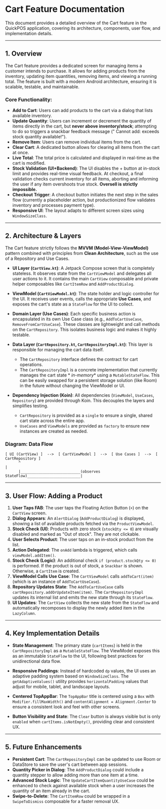 # Cart Feature Documentation

This document provides a detailed overview of the Cart feature in the QuickPOS application, covering
its architecture, components, user flow, and implementation details.

---

## 1. Overview

The Cart feature provides a dedicated screen for managing items a customer intends to purchase. It
allows for adding products from the inventory, updating item quantities, removing items, and viewing
a running total. The feature is built with a modern Android architecture, ensuring it is scalable,
testable, and maintainable.

### Core Functionality:

- **Add to Cart**: Users can add products to the cart via a dialog that lists available inventory.
- **Update Quantity**: Users can increment or decrement the quantity of items directly in the cart,
  but **never above inventory/stock**; attempting to do so triggers a snackbar feedback message ("
  Cannot add: exceeds stock quantity available!").
- **Remove Item**: Users can remove individual items from the cart.
- **Clear Cart**: A dedicated button allows for clearing all items from the cart at once.
- **Live Total**: The total price is calculated and displayed in real-time as the cart is modified.
- **Stock Validation (UI+Backend)**: The UI disables the + button at in-stock limit and provides
  real-time visual feedback. At checkout, a final validation checks current inventory for all items,
  aborting and informing the user if any item overshoots true stock. **Oversell is strictly
  impossible.**
- **Checkout Trigger**: A checkout button initiates the next step in the sales flow (currently a
  placeholder action, but productionized flow validates inventory and processes payment type).
- **Responsive UI**: The layout adapts to different screen sizes using `WindowSizeClass`.

---

## 2. Architecture & Layers

The Cart feature strictly follows the **MVVM (Model-View-ViewModel)** pattern combined with
principles from **Clean Architecture**, such as the use of a Repository and Use Cases.

- **UI Layer (`CartView.kt`)**: A Jetpack Compose screen that is completely stateless. It observes
  state from the `CartViewModel` and delegates all user actions to it. It contains the main
  `CartView` composable and private helper composables like `CartItemRow` and `AddProductDialog`.

- **ViewModel (`CartViewModel.kt`)**: The state holder and logic controller for the UI. It receives
  user events, calls the appropriate **Use Cases**, and exposes the cart's state as a `StateFlow`
  for the UI to collect.

- **Domain Layer (Use Cases)**: Each specific business action is encapsulated in its own Use Case
  class (e.g., `AddToCartUseCase`, `RemoveFromCartUseCase`). These classes are lightweight and call
  methods on the `CartRepository`. This isolates business logic and makes it highly testable.

- **Data Layer (`CartRepository.kt`, `CartRepositoryImpl.kt`)**: This layer is responsible for
  managing the cart data itself.
    - The `CartRepository` interface defines the contract for cart operations.
    - The `CartRepositoryImpl` is a concrete implementation that currently manages the cart state *
      *in-memory** using a `MutableStateFlow`. This can be easily swapped for a persistent storage
      solution (like Room) in the future without changing the ViewModel or UI.

- **Dependency Injection (Koin)**: All dependencies (`ViewModel`, `UseCases`, `Repository`) are
  provided through Koin. This decouples the layers and simplifies testing.
    - `CartRepository` is provided as a `single` to ensure a single, shared cart state across the
      entire app.
    - `UseCases` and `ViewModels` are provided as `factory` to ensure new instances are created as
      needed.

### Diagram: Data Flow

```
[ UI (CartView) ]  -->  [ CartViewModel ]  -->  [ Use Cases ]  -->  [ CartRepository ]
      ^                                                                      |
      |___________________________(observes StateFlow)________________________|

```

---

## 3. User Flow: Adding a Product

1. **User Taps FAB**: The user taps the Floating Action Button (`+`) on the `CartView` screen.
2. **Dialog Appears**: An `AlertDialog` (`AddProductDialog`) is displayed, showing a list of
   available products fetched via the `ProductViewModel`.
3. **Stock Check (UI)**: Products with zero stock (`stockQty <= 0`) are visually disabled and marked
   as "Out of stock". They are not clickable.
4. **User Selects Product**: The user taps on an in-stock product from the list.
5. **Action Delegated**: The `onAdd` lambda is triggered, which calls `viewModel.addItem()`.
6. **Stock Check (Logic)**: An additional check `if (product.stockQty <= 0)` is performed. If the
   product is out of stock, a `Snackbar` is shown. Otherwise, a `CartItem` is created.
7. **ViewModel Calls Use Case**: The `CartViewModel` calls `addToCart(item)` (which is an instance
   of `AddToCartUseCase`).
8. **Repository Updates State**: The `AddToCartUseCase` calls
   `cartRepository.addOrUpdateItem(item)`. The `CartRepositoryImpl` updates its internal list and
   emits the new state through its `StateFlow`.
9. **UI Updates**: The `CartView` collects the new state from the `StateFlow` and automatically
   recomposes to display the newly added item in the `LazyColumn`.

---

## 4. Key Implementation Details

- **State Management**: The primary state (`cartItems`) is held in the `CartRepositoryImpl` as a
  `MutableStateFlow`. The ViewModel exposes this as an immutable `StateFlow` to the UI, following
  best practices for unidirectional data flow.

- **Responsive Paddings**: Instead of hardcoded `dp` values, the UI uses an adaptive padding system
  based on `WindowSizeClass`. The `getAdaptiveValues()` utility provides `horizontalPadding` values
  that adjust for mobile, tablet, and landscape layouts.

- **Centered TopAppBar**: The `TopAppBar` title is centered using a `Box` with
  `Modifier.fillMaxWidth()` and `contentAlignment = Alignment.Center` to ensure a consistent look
  and feel with other screens.

- **Button Visibility and State**: The `Clear` button is always visible but is only `enabled` when
  `cartItems.isNotEmpty()`, providing clear and consistent UX.

---

## 5. Future Enhancements

- **Persistent Cart**: The `CartRepositoryImpl` can be updated to use Room or DataStore to save the
  user's cart between app sessions.
- **Quantity Picker in Dialog**: The `AddProductDialog` could include a quantity stepper to allow
  adding more than one item at a time.
- **Advanced Stock Logic**: The `UpdateCartItemQuantityUseCase` could be enhanced to check against
  available stock when a user increases the quantity of an item already in the cart.
- **Swipe-to-Delete**: The `CartItemRow` could be wrapped in a `SwipeToDismiss` composable for a
  faster removal UX.
